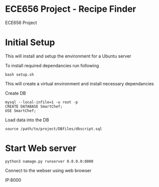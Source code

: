 # ECE656 Project - Recipe Finder
ECE656 Project 

# Initial Setup

This will install and setup the environment for a Ubuntu server

To install required dependancies run following

```
bash setup.sh
```
This will create a virtual environment and install necessary dependancies


Create DB

```
mysql --local-infile=1 -u root -p
CREATE DATABASE SmartChef;
USE SmartChef;
```

Load data into the DB

```
source /path/to/project/DBfiles/dbscript.sql
```

# Start Web server

```
python3 namage.py runserver 0.0.0.0:8000
```

Connect to the webser using web browser

IP:8000
